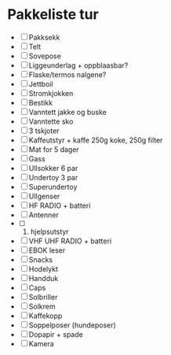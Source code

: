 # Pakkeliste tur

 - [ ] Pakksekk
 - [ ] Telt
 - [ ] Sovepose
 - [ ] Liggeunderlag + oppblaasbar?
 - [ ] Flaske/termos nalgene?
 - [ ] Jettboil
 - [ ] Stromkjokken
 - [ ] Bestikk
 - [ ] Vanntett jakke og buske
 - [ ] Vanntette sko
 - [ ] 3 tskjoter
 - [ ] Kaffeutstyr + kaffe 250g koke, 250g filter
 - [ ] Mat for 5 dager
 - [ ] Gass
 - [ ] Ullsokker 6 par
 - [ ] Undertoy 3 par
 - [ ] Superundertoy
 - [ ] Ullgenser
 - [ ] HF RADIO + batteri
 - [ ] Antenner
 - [ ] 1. hjelpsutstyr
 - [ ] VHF UHF RADIO + batteri
 - [ ] EBOK leser
 - [ ] Snacks
 - [ ] Hodelykt
 - [ ] Handduk
 - [ ] Caps
 - [ ] Solbriller
 - [ ] Solkrem
 - [ ] Kaffekopp
 - [ ] Soppelposer (hundeposer)
 - [ ] Dopapir + spade
 - [ ] Kamera
